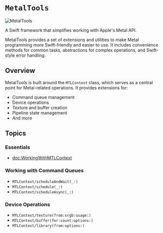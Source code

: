 # ``MetalTools``

![MetalTools](metal-tools.png)

A Swift framework that simplifies working with Apple's Metal API.

MetalTools provides a set of extensions and utilities to make Metal programming more Swift-friendly and easier to use. It includes convenience methods for common tasks, abstractions for complex operations, and Swift-style error handling.

## Overview

MetalTools is built around the `MTLContext` class, which serves as a central point for Metal-related operations. It provides extensions for:

- Command queue management
- Device operations
- Texture and buffer creation
- Pipeline state management
- And more

## Topics

### Essentials

- <doc:WorkingWithMTLContext>

### Working with Command Queues

- ``MTLContext/scheduleAndWait(_:)``
- ``MTLContext/schedule(_:)``
- ``MTLContext/scheduleAsync(_:)``

### Device Operations

- ``MTLContext/texture(from:srgb:usage:)``
- ``MTLContext/buffer(for:count:options:)``
- ``MTLContext/library(from:options:)``
